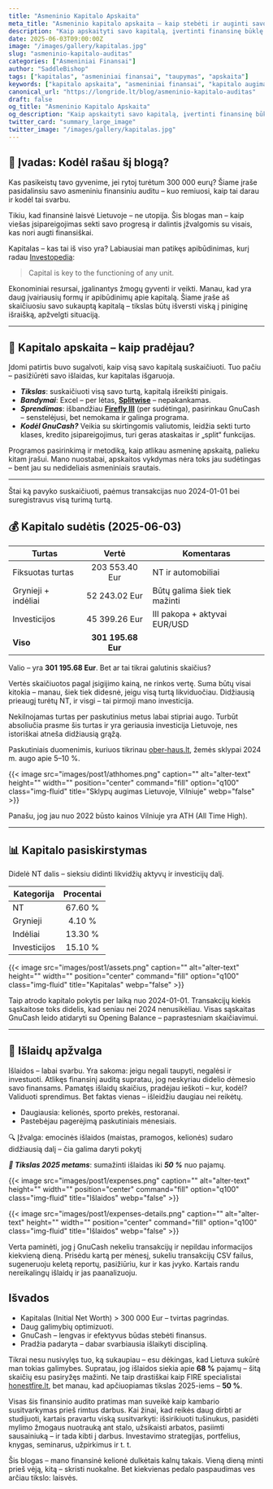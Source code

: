 ```yaml
---
title: "Asmeninio Kapitalo Apskaita"
meta_title: "Asmeninio kapitalo apskaita – kaip stebėti ir auginti savo turtą"
description: "Kaip apskaityti savo kapitalą, įvertinti finansinę būklę ir planuoti tvarų turtų augimą."
date: 2025-06-03T09:00:00Z
image: "/images/gallery/kapitalas.jpg"
slug: "asmeninio-kapitalo-auditas"
categories: ["Asmeniniai Finansai"]
author: "SaddleBishop"
tags: ["kapitalas", "asmeniniai finansai", "taupymas", "apskaita"]
keywords: ["kapitalo apskaita", "asmeniniai finansai", "kapitalo augimas", "finansinis auditas"]
canonical_url: "https://longride.lt/blog/asmeninio-kapitalo-auditas"
draft: false
og_title: "Asmeninio Kapitalo Apskaita"
og_description: "Kaip apskaityti savo kapitalą, įvertinti finansinę būklę ir planuoti tvarų turtų augimą."
twitter_card: "summary_large_image"
twitter_image: "/images/gallery/kapitalas.jpg"
---
```


## 📌 Įvadas: Kodėl rašau šį blogą?

Kas pasikeistų tavo gyvenime, jei rytoj turėtum 300 000 eurų? Šiame įraše pasidalinsiu savo asmeniniu finansiniu auditu – kuo remiuosi, kaip tai darau ir kodėl tai svarbu.

Tikiu, kad finansinė laisvė Lietuvoje – ne utopija. Šis blogas man – kaip viešas įsipareigojimas sekti savo progresą ir dalintis įžvalgomis su visais, kas nori augti finansiškai.

Kapitalas – kas tai iš viso yra? Labiausiai man patikęs apibūdinimas, kurį radau [Investopedia](https://www.investopedia.com/terms/c/capital.asp#toc-understanding-capital):

> Capital is key to the functioning of any unit.

Ekonominiai resursai, įgalinantys žmogų gyventi ir veikti. Manau, kad yra daug įvairiausių formų ir apibūdinimų apie kapitalą. Šiame įraše aš skaičiuosiu savo sukauptą kapitalą – tikslas būtų išversti viską į piniginę išraišką, apžvelgti situaciją.

<hr>

## 💼 Kapitalo apskaita – kaip pradėjau?

Įdomi patirtis buvo sugalvoti, kaip visą savo kapitalą suskaičiuoti. Tuo pačiu – pasižiūrėti savo išlaidas, kur kapitalas išgaruoja.

- ***Tikslas***: suskaičiuoti visą savo turtą, kapitalą išreikšti pinigais.
- ***Bandymai***: Excel – per lėtas, [**Splitwise**](https://www.splitwise.com/) – nepakankamas.
- ***Sprendimas***: išbandžiau [**Firefly III**](https://www.firefly-iii.org/) (per sudėtinga), pasirinkau GnuCash – senstelėjusi, bet nemokama ir galinga programa.
- ***Kodėl GnuCash?*** Veikia su skirtingomis valiutomis, leidžia sekti turto klases, kredito įsipareigojimus, turi geras ataskaitas ir „split“ funkcijas.

Programos pasirinkimą ir metodiką, kaip atlikau asmeninę apskaitą, palieku kitam įrašui. Mano nuostabai, apskaitos vykdymas nėra toks jau sudėtingas – bent jau su nedideliais asmeniniais srautais.

<hr>

Štai ką pavyko suskaičiuoti, paėmus transakcijas nuo 2024-01-01 bei suregistravus visą turimą turtą.

## 💰 Kapitalo sudėtis (2025-06-03)

| Turtas             |       Vertė         | Komentaras             |
| ------------------ | :-----------------: | ---------------------- |
| Fiksuotas turtas   | 203 553.40 Eur      | NT ir automobiliai     |
| Grynieji + indėliai| 52 243.02 Eur       | Būtų galima šiek tiek mažinti |
| Investicijos       | 45 399.26 Eur       | III pakopa + aktyvai EUR/USD |
| **Viso**           | **301 195.68 Eur**  |                        |

Valio – yra **301 195.68 Eur**. Bet ar tai tikrai galutinis skaičius?

Vertės skaičiuotos pagal įsigijimo kainą, ne rinkos vertę. Suma būtų visai kitokia – manau, šiek tiek didesnė, jeigu visą turtą likviduočiau. Didžiausią prieaugį turėtų NT, ir visgi – tai pirmoji mano investicija.

Nekilnojamas turtas per paskutinius metus labai stipriai augo. Turbūt absoliučia prasme šis turtas ir yra geriausia investicija Lietuvoje, nes istoriškai atneša didžiausią grąžą.

Paskutiniais duomenimis, kuriuos tikrinau [ober-haus.lt](https://www.ober-haus.lt/rinkos_apzvalgos/ohbi/?page=1), žemės sklypai 2024 m. augo apie 5–10 %.

{{< image src="images/post1/athhomes.png" caption="" alt="alter-text" height="" width="" position="center" command="fill" option="q100" class="img-fluid" title="Sklypų augimas Lietuvoje, Vilniuje" webp="false" >}}

Panašu, jog jau nuo 2022 būsto kainos Vilniuje yra ATH (All Time High).

<hr>

## 📊 Kapitalo pasiskirstymas

Didelė NT dalis – sieksiu didinti likvidžių aktyvų ir investicijų dalį.

| Kategorija    | Procentai |
| ------------- | :-------: |
| NT            | 67.60 %   |
| Grynieji      | 4.10 %    |
| Indėliai      | 13.30 %   |
| Investicijos  | 15.10 %   |


{{< image src="images/post1/assets.png" caption="" alt="alter-text" height="" width="" position="center" command="fill" option="q100" class="img-fluid" title="Kapitalas" webp="false" >}}

Taip atrodo kapitalo pokytis per laiką nuo 2024-01-01. Transakcijų kiekis sąskaitose toks didelis, kad seniau nei 2024 nenusikėliau. Visas sąskaitas GnuCash leido atidaryti su Opening Balance – paprastesniam skaičiavimui.

<hr>

## 🧾 Išlaidų apžvalga

Išlaidos – labai svarbu. Yra sakoma: jeigu negali taupyti, negalėsi ir investuoti. Atlikęs finansinį auditą supratau, jog neskyriau didelio dėmesio savo finansams. Pamatęs išlaidų skaičius, pradėjau ieškoti – kur, kodėl? Validuoti sprendimus. Bet faktas vienas – išleidžiu daugiau nei reikėtų.

- Daugiausia: kelionės, sporto prekės, restoranai.
- Pastebėjau pagerėjimą paskutiniais mėnesiais.

🔍 Įžvalga: emocinės išlaidos (maistas, pramogos, kelionės) sudaro didžiausią dalį – čia galima daryti pokytį

***🎯 Tikslas 2025 metams***: sumažinti išlaidas iki ***50 %*** nuo pajamų.

{{< image src="images/post1/expenses.png" caption="" alt="alter-text" height="" width="" position="center" command="fill" option="q100" class="img-fluid" title="Išlaidos" webp="false" >}}

{{< image src="images/post1/expenses-details.png" caption="" alt="alter-text" height="" width="" position="center" command="fill" option="q100" class="img-fluid" title="Išlaidos" webp="false" >}}

Verta paminėti, jog į GnuCash nekeliu transakcijų ir nepildau informacijos kiekvieną dieną. Prisėdu kartą per mėnesį, sukeliu transakcijų CSV failus, sugeneruoju keletą reportų, pasižiūriu, kur ir kas įvyko. Kartais randu nereikalingų išlaidų ir jas paanalizuoju.

## Išvados

- Kapitalas (Initial Net Worth) > 300 000 Eur – tvirtas pagrindas.
- Daug galimybių optimizuoti.
- GnuCash – lengvas ir efektyvus būdas stebėti finansus.
- Pradžia padaryta – dabar svarbiausia išlaikyti discipliną.

Tikrai nesu nusivylęs tuo, ką sukaupiau – esu dėkingas, kad Lietuva sukūrė man tokias galimybes. Supratau, jog išlaidos siekia apie **68 %** pajamų – šitą skaičių esu pasiryžęs mažinti. Ne taip drastiškai kaip FIRE specialistai [honestfire.lt](https://www.honestfire.lt/), bet manau, kad apčiuopiamas tikslas 2025-iems – **50 %**.

Visas šis finansinio audito pratimas man suveikė kaip kambario susitvarkymas prieš rimtus darbus. Kai žinai, kad reikės daug dirbti ar studijuoti, kartais pravartu viską susitvarkyti: išsirikiuoti tušinukus, pasidėti mylimo žmogaus nuotrauką ant stalo, užsikaisti arbatos, pasiimti sausainiuką – ir tada kibti į darbus. Investavimo strategijas, portfelius, knygas, seminarus, užpirkimus ir t. t.

Šis blogas – mano finansinė kelionė dulkėtais kalnų takais. Vieną dieną minti prieš vėją, kitą – skristi nuokalne. Bet kiekvienas pedalo paspaudimas ves arčiau tikslo: laisvės.
